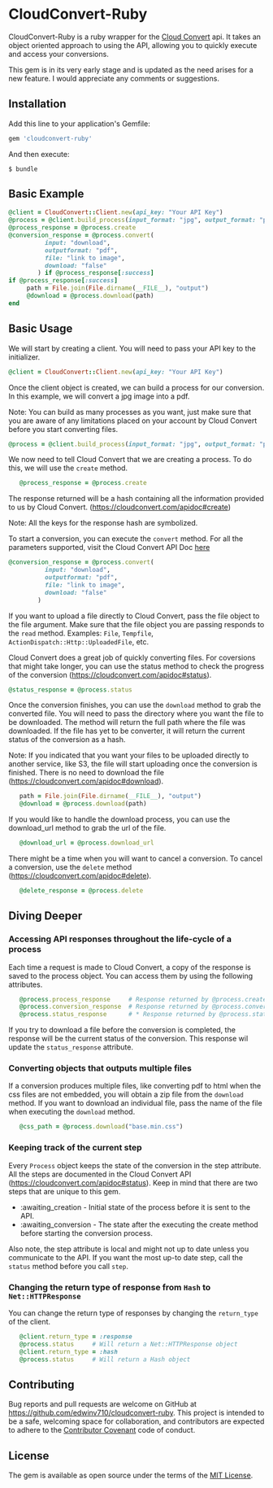 # CloudConvert-Ruby

CloudConvert-Ruby is a ruby wrapper for the [Cloud Convert](https://www.google.com) api. It takes an object oriented approach to using the API, allowing you to quickly execute and access your conversions.

This gem is in its very early stage and is updated as the need arises for a new feature. I would appreciate any comments or suggestions.

## Installation

Add this line to your application's Gemfile:

```ruby
gem 'cloudconvert-ruby'
```

And then execute:

    $ bundle

## Basic Example

```ruby
@client = CloudConvert::Client.new(api_key: "Your API Key")
@process = @client.build_process(input_format: "jpg", output_format: "pdf")
@process_response = @process.create
@conversion_response = @process.convert(
          input: "download",
          outputformat: "pdf",
          file: "link to image",
          download: "false"
        ) if @process_response[:success]
if @process_response[:success]
     path = File.join(File.dirname(__FILE__), "output")
     @download = @process.download(path)
end
```

## Basic Usage

We will start by creating a client. You will need to pass your API key to the initializer.

```ruby
@client = CloudConvert::Client.new(api_key: "Your API Key")
```
Once the client object is created, we can build a process for our conversion. In this example, we will convert a jpg image into a pdf.

Note: You can build as many processes as you want, just make sure that you are aware of any limitations placed on your account by Cloud Convert before you start converting files.

```ruby
@process = @client.build_process(input_format: "jpg", output_format: "pdf")
```

We now need to tell Cloud Convert that we are creating a process. To do this, we will use the `create` method.

```ruby
   @process_response = @process.create
```

The response returned will be a hash containing all the information provided to us by Cloud Convert. (https://cloudconvert.com/apidoc#create)

Note: All the keys for the response hash are symbolized.

To start a conversion, you can execute the `convert` method. For all the parameters supported, visit the Cloud Convert API Doc [here](https://cloudconvert.com/apidoc#start)

```ruby
@conversion_response = @process.convert(
          input: "download",
          outputformat: "pdf",
          file: "link to image",
          download: "false"
        )
```

If you want to upload a file directly to Cloud Convert, pass the file object to the file argument. Make sure that the file object you are passing responds to the `read` method. Examples: `File`, `Tempfile`, `ActionDispatch::Http::UploadedFile`, etc.

Cloud Convert does a great job of quickly converting files. For coversions that might take longer, you can use the status method to check the progress of the conversion (https://cloudconvert.com/apidoc#status).

```ruby
@status_response = @process.status
```

Once the conversion finishes, you can use the `download` method to grab the converted file. You will need to pass the directory where you want the file to be downloaded. The method will return the full path where the file was downloaded. If the file has yet to be converter, it will return the current status of the conversion as a hash.

Note: If you indicated that you want your files to be uploaded directly to another service, like S3, the file will start uploading once the conversion is finished. There is no need to download the file (https://cloudconvert.com/apidoc#download).

```ruby
   path = File.join(File.dirname(__FILE__), "output")
   @download = @process.download(path)
```

If you would like to handle the download process, you can use the download_url method to grab the url of the file.

```ruby
   @download_url = @process.download_url
```

There might be a time when you will want to cancel a conversion. To cancel a conversion, use the `delete` method (https://cloudconvert.com/apidoc#delete).

```ruby
   @delete_response = @process.delete
```

## Diving Deeper

### Accessing API responses throughout the life-cycle of a process

Each time a request is made to Cloud Convert, a copy of the response is saved to the process object. You can access them by using the following attributes.

```ruby
   @process.process_response     # Response returned by @process.create
   @process.conversion_response  # Response returned by @process.convert
   @process.status_response      # * Response returned by @process.status and @process.download
```
If you try to download a file before the conversion is completed, the response will be the current status of the conversion. This response wil update the `status_response` attribute.

### Converting objects that outputs multiple files

If a conversion produces multiple files, like converting pdf to html when the css files are not embedded, you will obtain a zip file from the `download` method. If you want to download an individual file, pass the name of the file when executing the `download` method.

```ruby
   @css_path = @process.download("base.min.css")

```

### Keeping track of the current step

Every `Process` object keeps the state of the conversion in the step attribute. All the steps are documented in the Cloud Convert API (https://cloudconvert.com/apidoc#status). Keep in mind that there are two steps that are unique to this gem.

* :awaiting_creation - Initial state of the process before it is sent to the API.
* :awaiting_conversion - The state after the executing the create method before starting the conversion process.

Also note, the step attribute is local and might not up to date unless you communicate to the API. If you want the most up-to date step, call the `status` method before you call `step`.

### Changing the return type of response from `Hash` to `Net::HTTPResponse`

You can change the return type of responses by changing the `return_type` of the client.

```ruby
   @client.return_type = :response
   @process.status     # Will return a Net::HTTPResponse object
   @client.return_type = :hash
   @process.status     # Will return a Hash object

```

## Contributing

Bug reports and pull requests are welcome on GitHub at https://github.com/edwinv710/cloudconvert-ruby. This project is intended to be a safe, welcoming space for collaboration, and contributors are expected to adhere to the [Contributor Covenant](http://contributor-covenant.org) code of conduct.

## License

The gem is available as open source under the terms of the [MIT License](http://opensource.org/licenses/MIT).
